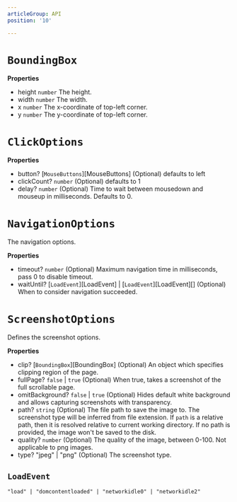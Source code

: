 ```yaml
---
articleGroup: API
position: '10'

---
```


# `BoundingBox`

**Properties**

-   height `number`  The height.
-   width `number`  The width.
-   x `number`  The x-coordinate of top-left corner.
-   y `number`  The y-coordinate of top-left corner.

# `ClickOptions`

**Properties**

-   button? [`MouseButtons`][MouseButtons] (Optional) defaults to left
-   clickCount? `number` (Optional) defaults to 1
-   delay? `number` (Optional) Time to wait between mousedown and mouseup in milliseconds.
    Defaults to 0.

# `NavigationOptions`

The navigation options.

**Properties**

-   timeout? `number` (Optional) Maximum navigation time in milliseconds, pass 0 to disable timeout.
-   waitUntil? [`LoadEvent`][LoadEvent] \| [`LoadEvent`][LoadEvent]\[] (Optional) When to consider navigation succeeded.

# `ScreenshotOptions`

Defines the screenshot options.

**Properties**

-   clip? [`BoundingBox`][BoundingBox] (Optional) An object which specifies clipping region of the page.
-   fullPage? `false` \| `true` (Optional) When true, takes a screenshot of the full scrollable page.
-   omitBackground? `false` \| `true` (Optional) Hides default white background and allows capturing screenshots with transparency.
-   path? `string` (Optional) The file path to save the image to. The screenshot type will be inferred from file extension.
    If `path` is a relative path, then it is resolved relative to current working directory.
    If no path is provided, the image won't be saved to the disk.
-   quality? `number` (Optional) The quality of the image, between 0-100. Not applicable to png images.
-   type? "jpeg" \| "png" (Optional) The screenshot type.

## `LoadEvent`

    "load" | "domcontentloaded" | "networkidle0" | "networkidle2"
